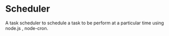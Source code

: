 # Scheduler
A task scheduler to schedule a task to be perform at a particular time using node.js , node-cron.
